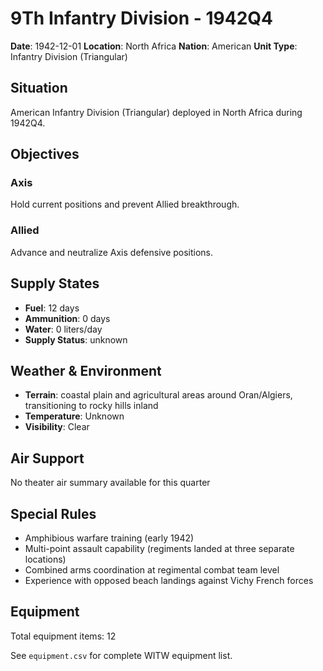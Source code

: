 # 9Th Infantry Division - 1942Q4

**Date**: 1942-12-01
**Location**: North Africa
**Nation**: American
**Unit Type**: Infantry Division (Triangular)

## Situation

American Infantry Division (Triangular) deployed in North Africa during 1942Q4.

## Objectives

### Axis
Hold current positions and prevent Allied breakthrough.

### Allied
Advance and neutralize Axis defensive positions.

## Supply States

- **Fuel**: 12 days
- **Ammunition**: 0 days
- **Water**: 0 liters/day
- **Supply Status**: unknown

## Weather & Environment

- **Terrain**: coastal plain and agricultural areas around Oran/Algiers, transitioning to rocky hills inland
- **Temperature**: Unknown
- **Visibility**: Clear

## Air Support

No theater air summary available for this quarter

## Special Rules

- Amphibious warfare training (early 1942)
- Multi-point assault capability (regiments landed at three separate locations)
- Combined arms coordination at regimental combat team level
- Experience with opposed beach landings against Vichy French forces

## Equipment

Total equipment items: 12

See `equipment.csv` for complete WITW equipment list.
